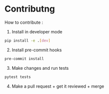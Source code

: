 # Contributng

How to contribute :

1. Install in developer mode

```bash
pip install -e .[dev]
```

2. Install pre-commit hooks

```bash
pre-commit install
```

3. Make changes and run tests

```bash
pytest tests
```

4. Make a pull request + get it reviewed + merge

